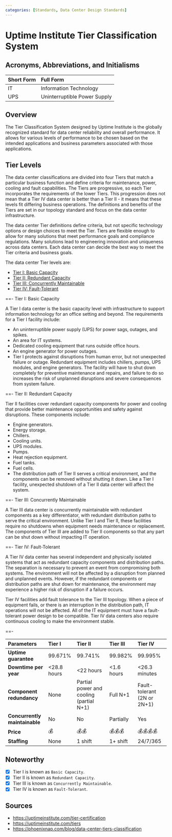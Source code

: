 ```yaml
---
categories: [Standards, Data Center Design Standards]
---
```


# Uptime Institute Tier Classification System

## Acronyms, Abbreviations, and Initialisms

Short Form | Full Form
:--- | :---
IT | Information Technology
UPS | Uninterruptible Power Supply

## Overview

The Tier Classification System designed by Uptime Institute is the globally recognized standard for data center reliability and overall performance. It allows for various levels of performance to be chosen based on the intended applications and business parameters associated with those applications.

## Tier Levels

The data center classifications are divided into four Tiers that match a particular business function and define criteria for maintenance, power, cooling and fault capabilities. The Tiers are progressive, so each Tier incorporates the requirements of the lower Tiers. This progression does not mean that a Tier IV data center is better than a Tier II - it means that these levels fit differing business operations. The definitions and benefits of the Tiers are set in our topology standard and focus on the data center infrastructure.

The data center Tier definitions define criteria, but not specific technology options or design choices to meet the Tier. Tiers are flexible enough to allow for many solutions that meet performance goals and compliance regulations. Many solutions lead to engineering innovation and uniqueness across data centers. Each data center can decide the best way to meet the Tier criteria and business goals.

The data center Tier levels are:

- [Tier I: Basic Capacity](#tier-i-basic-capacity)
- [Tier II: Redundant Capacity](#tier-ii-redundant-capacity)
- [Tier III: Concurrently Maintainable](#tier-iii-concurrently-maintainable)
- [Tier IV: Fault-Tolerant](#tier-iv-fault-tolerant)

==- Tier I: Basic Capacity

A Tier I data center is the basic capacity level with infrastructure to support information technology for an office setting and beyond. The requirements for a Tier I facility include:

- An uninterruptible power supply (UPS) for power sags, outages, and spikes.
- An area for IT systems.
- Dedicated cooling equipment that runs outside office hours.
- An engine generator for power outages.
- Tier I protects against disruptions from human error, but not unexpected failure or outage. Redundant equipment includes chillers, pumps, UPS modules, and engine generators. The facility will have to shut down completely for preventive maintenance and repairs, and failure to do so increases the risk of unplanned disruptions and severe consequences from system failure.

==- Tier II: Redundant Capacity

Tier II facilities cover redundant capacity components for power and cooling that provide better maintenance opportunities and safety against disruptions. These components include:

- Engine generators.
- Energy storage.
- Chillers.
- Cooling units.
- UPS modules.
- Pumps.
- Heat rejection equipment.
- Fuel tanks.
- Fuel cells.
- The distribution path of Tier II serves a critical environment, and the components can be removed without shutting it down. Like a Tier I facility, unexpected shutdown of a Tier II data center will affect the system.

==- Tier III: Concurrently Maintainable

A Tier III data center is concurrently maintainable with redundant components as a key differentiator, with redundant distribution paths to serve the critical environment. Unlike Tier I and Tier II, these facilities require no shutdowns when equipment needs maintenance or replacement. The components of Tier III are added to Tier II components so that any part can be shut down without impacting IT operation.

==- Tier IV: Fault-Tolerant

A Tier IV data center has several independent and physically isolated systems that act as redundant capacity components and distribution paths. The separation is necessary to prevent an event from compromising both systems. The environment will not be affected by a disruption from planned and unplanned events. However, if the redundant components or distribution paths are shut down for maintenance, the environment may experience a higher risk of disruption if a failure occurs.

Tier IV facilities add fault tolerance to the Tier III topology. When a piece of equipment fails, or there is an interruption in the distribution path, IT operations will not be affected. All of the IT equipment must have a fault-tolerant power design to be compatible. Tier IV data centers also require continuous cooling to make the environment stable.

==-

Parameters | Tier I | Tier II | Tier III | Tier IV
:--- | :--- | :--- | :--- | :---
**Uptime guarantee** | 99.671% | 99.741% | 99.982% | 99.995%
**Downtime per year** | <28.8 hours | <22 hours | <1.6 hours | <26.3 minutes
**Component redundancy** | None | Partial power and cooling (partial N+1) | Full N+1 | Fault-tolerant (2N or 2N+1)
**Concurrently maintainable** | No | No | Partially | Yes
**Price** | :moneybag: | :moneybag::moneybag: | :moneybag::moneybag::moneybag: | :moneybag::moneybag::moneybag::moneybag:
**Staffing** | None | 1 shift | 1+ shift | 24/7/365

## Noteworthy

- [x] Tier I is known as `Basic Capacity`.
- [x] Tier II is known as `Redundant Capacity`.
- [x] Tier III is known as `Concurrently Maintainable`.
- [x] Tier IV is known as `Fault-Tolerant`.

## Sources

- https://uptimeinstitute.com/tier-certification
- https://uptimeinstitute.com/tiers
- https://phoenixnap.com/blog/data-center-tiers-classification